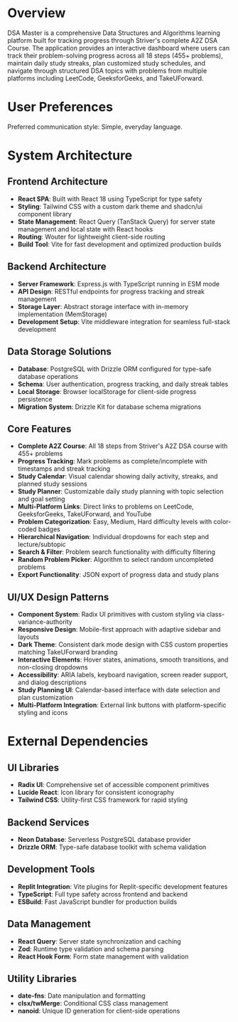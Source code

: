 # Overview

DSA Master is a comprehensive Data Structures and Algorithms learning platform built for tracking progress through Striver's complete A2Z DSA Course. The application provides an interactive dashboard where users can track their problem-solving progress across all 18 steps (455+ problems), maintain daily study streaks, plan customized study schedules, and navigate through structured DSA topics with problems from multiple platforms including LeetCode, GeeksforGeeks, and TakeUForward.

# User Preferences

Preferred communication style: Simple, everyday language.

# System Architecture

## Frontend Architecture
- **React SPA**: Built with React 18 using TypeScript for type safety
- **Styling**: Tailwind CSS with a custom dark theme and shadcn/ui component library
- **State Management**: React Query (TanStack Query) for server state management and local state with React hooks
- **Routing**: Wouter for lightweight client-side routing
- **Build Tool**: Vite for fast development and optimized production builds

## Backend Architecture
- **Server Framework**: Express.js with TypeScript running in ESM mode
- **API Design**: RESTful endpoints for progress tracking and streak management
- **Storage Layer**: Abstract storage interface with in-memory implementation (MemStorage)
- **Development Setup**: Vite middleware integration for seamless full-stack development

## Data Storage Solutions
- **Database**: PostgreSQL with Drizzle ORM configured for type-safe database operations
- **Schema**: User authentication, progress tracking, and daily streak tables
- **Local Storage**: Browser localStorage for client-side progress persistence
- **Migration System**: Drizzle Kit for database schema migrations

## Core Features
- **Complete A2Z Course**: All 18 steps from Striver's A2Z DSA course with 455+ problems
- **Progress Tracking**: Mark problems as complete/incomplete with timestamps and streak tracking
- **Study Calendar**: Visual calendar showing daily activity, streaks, and planned study sessions
- **Study Planner**: Customizable daily study planning with topic selection and goal setting
- **Multi-Platform Links**: Direct links to problems on LeetCode, GeeksforGeeks, TakeUForward, and YouTube
- **Problem Categorization**: Easy, Medium, Hard difficulty levels with color-coded badges
- **Hierarchical Navigation**: Individual dropdowns for each step and lecture/subtopic
- **Search & Filter**: Problem search functionality with difficulty filtering
- **Random Problem Picker**: Algorithm to select random uncompleted problems
- **Export Functionality**: JSON export of progress data and study plans

## UI/UX Design Patterns
- **Component System**: Radix UI primitives with custom styling via class-variance-authority
- **Responsive Design**: Mobile-first approach with adaptive sidebar and layouts
- **Dark Theme**: Consistent dark mode design with CSS custom properties matching TakeUForward branding
- **Interactive Elements**: Hover states, animations, smooth transitions, and non-closing dropdowns
- **Accessibility**: ARIA labels, keyboard navigation, screen reader support, and dialog descriptions
- **Study Planning UI**: Calendar-based interface with date selection and plan customization
- **Multi-Platform Integration**: External link buttons with platform-specific styling and icons

# External Dependencies

## UI Libraries
- **Radix UI**: Comprehensive set of accessible component primitives
- **Lucide React**: Icon library for consistent iconography
- **Tailwind CSS**: Utility-first CSS framework for rapid styling

## Backend Services
- **Neon Database**: Serverless PostgreSQL database provider
- **Drizzle ORM**: Type-safe database toolkit with schema validation

## Development Tools
- **Replit Integration**: Vite plugins for Replit-specific development features
- **TypeScript**: Full type safety across frontend and backend
- **ESBuild**: Fast JavaScript bundler for production builds

## Data Management
- **React Query**: Server state synchronization and caching
- **Zod**: Runtime type validation and schema parsing
- **React Hook Form**: Form state management with validation

## Utility Libraries
- **date-fns**: Date manipulation and formatting
- **clsx/twMerge**: Conditional CSS class management
- **nanoid**: Unique ID generation for client-side operations